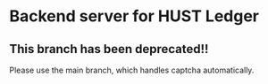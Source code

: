 # Backend server for HUST Ledger



## This branch has been deprecated!!

Please use the main branch, which handles captcha automatically.

